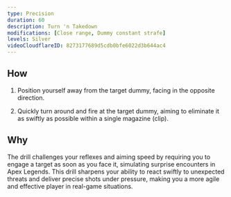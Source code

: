 ```yaml
---
type: Precision
duration: 60
description: Turn 'n Takedown
modifications: [Close range, Dummy constant strafe]
levels: Silver
videoCloudflareID: 8273177689d5cdb0bfe6022d3b644ac4
---
```


## How

1. Position yourself away from the target dummy, facing in the opposite direction.

2. Quickly turn around and fire at the target dummy, aiming to eliminate it as swiftly as possible within a single magazine (clip).

## Why

The drill challenges your reflexes and aiming speed by requiring you to engage a target as soon as you face it, simulating surprise encounters in Apex Legends. This drill sharpens your ability to react swiftly to unexpected threats and deliver precise shots under pressure, making you a more agile and effective player in real-game situations.
